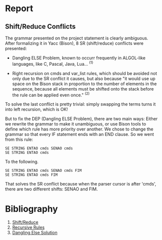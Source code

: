 # Report

## Shift/Reduce Conflicts

The grammar presented on the project statement is clearly ambiguous.
After formalizing it in Yacc (Bison), 8 SR (shift/reduce) conflicts
were presented:

* Dangling ELSE Problem, known to occurr frequently in
ALGOL-like languages, like C, Pascal, Java, Lua... <sup>(1)</sup>

* Right recursion on cmds and var_list rules, which should
be avoided not only due to the SR conflict it causes, but also
because "it would use up space on the Bison stack in proportion
to the number of elements in the sequence, because all elements
must be shifted onto the stack before the rule can be applied
even once." <sup>(2)</sup>

To solve the last conflict is pretty trivial: simply swapping the
terms turns it into left recursion, which is OK!

But to fix the DEP (Dangling ELSE Problem), there are two main
ways: Either we rewrite the grammar to make it unambiguous, or
use Bison tools to define which rule has more priority over another.
We chose to change the grammar so that every IF statement ends
with an END clause. So we went from this rule:

```
SE STRING ENTAO cmds SENAO cmds
SE STRING ENTAO cmds
```

To the following.

```
SE STRING ENTAO cmds SENAO cmds FIM
SE STRING ENTAO cmds FIM
```

That solves the SR conflict because when the parser cursor is after
'cmds', there are two different shifts: SENAO and FIM.

# Bibliography

1. [Shift/Reduce](https://www.gnu.org/software/bison/manual/html_node/Shift_002fReduce.html)
2. [Recursive Rules](https://www.gnu.org/software/bison/manual/html_node/Recursion.html)
3. [Dangling Else Solution](https://stackoverflow.com/a/12734499)

